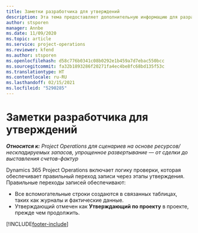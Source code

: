```yaml
---
title: Заметки разработчика для утверждений
description: Эта тема предоставляет дополнительную информацию для разработчика о работе с утверждениями.
author: stsporen
manager: Annbe
ms.date: 11/09/2020
ms.topic: article
ms.service: project-operations
ms.reviewer: kfend
ms.author: stsporen
ms.openlocfilehash: d58c776b0341c08b0292e1b459a7d7ebac550bcc
ms.sourcegitcommit: fa32b1893286f20271fa4ec4be8fc68bd135f53c
ms.translationtype: HT
ms.contentlocale: ru-RU
ms.lasthandoff: 02/15/2021
ms.locfileid: "5290285"
---
```

# <a name="developer-notes-for-approvals"></a>Заметки разработчика для утверждений

_**Относится к:** Project Operations для сценариев на основе ресурсов/нескладируемых запасов, упрощенное развертывание — от сделки до выставления счетов-фактур_

Dynamics 365 Project Operations включает логику проверки, которая обеспечивает правильный переход записи через этапы утверждения. Правильные переходы записей обеспечивают: 

  - Все вспомогательные строки создаются в связанных таблицах, таких как журналы и фактические данные.
  - Утверждающий отмечен как **Утверждающий по проекту** в проекте, прежде чем продолжить.


[!INCLUDE[footer-include](../includes/footer-banner.md)]